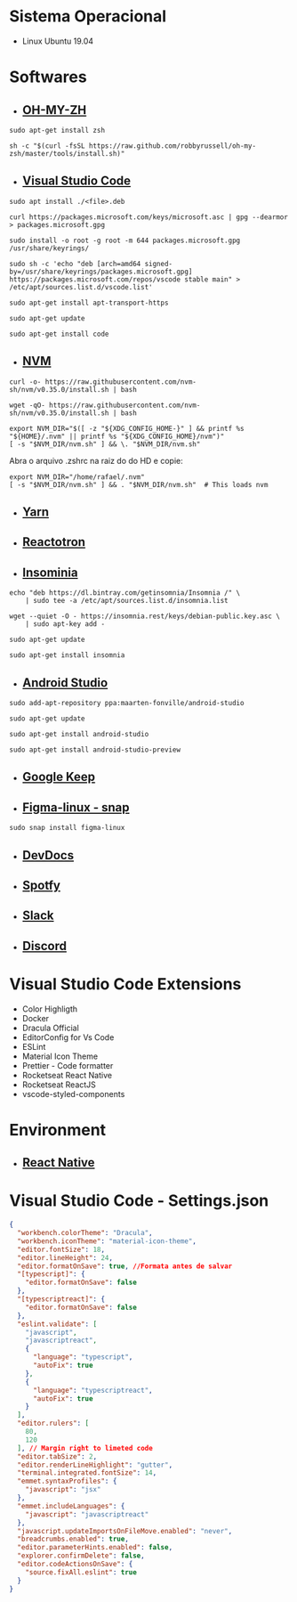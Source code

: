 # Sistema Operacional

- Linux Ubuntu 19.04

# Softwares

- ## [OH-MY-ZH](https://ohmyz.sh/)

```
sudo apt-get install zsh

sh -c "$(curl -fsSL https://raw.github.com/robbyrussell/oh-my-zsh/master/tools/install.sh)"
```

- ## [Visual Studio Code](https://code.visualstudio.com/docs/setup/linux)

```
sudo apt install ./<file>.deb

curl https://packages.microsoft.com/keys/microsoft.asc | gpg --dearmor > packages.microsoft.gpg

sudo install -o root -g root -m 644 packages.microsoft.gpg /usr/share/keyrings/

sudo sh -c 'echo "deb [arch=amd64 signed-by=/usr/share/keyrings/packages.microsoft.gpg] https://packages.microsoft.com/repos/vscode stable main" > /etc/apt/sources.list.d/vscode.list'

sudo apt-get install apt-transport-https

sudo apt-get update

sudo apt-get install code
```

- ## [NVM](https://github.com/nvm-sh/nvm)

```
curl -o- https://raw.githubusercontent.com/nvm-sh/nvm/v0.35.0/install.sh | bash

wget -qO- https://raw.githubusercontent.com/nvm-sh/nvm/v0.35.0/install.sh | bash

export NVM_DIR="$([ -z "${XDG_CONFIG_HOME-}" ] && printf %s "${HOME}/.nvm" || printf %s "${XDG_CONFIG_HOME}/nvm")"
[ -s "$NVM_DIR/nvm.sh" ] && \. "$NVM_DIR/nvm.sh"

```

Abra o arquivo .zshrc na raiz do do HD e copie:

```
export NVM_DIR="/home/rafael/.nvm"
[ -s "$NVM_DIR/nvm.sh" ] && . "$NVM_DIR/nvm.sh"  # This loads nvm
```

- ## [Yarn](https://yarnpkg.com/en/docs/install)

- ## [Reactotron](https://github.com/infinitered/reactotron/blob/master/docs/installing.md)

- ## [Insominia](https://support.insomnia.rest/article/23-installation#ubuntu)

```
echo "deb https://dl.bintray.com/getinsomnia/Insomnia /" \
    | sudo tee -a /etc/apt/sources.list.d/insomnia.list

wget --quiet -O - https://insomnia.rest/keys/debian-public.key.asc \
    | sudo apt-key add -

sudo apt-get update

sudo apt-get install insomnia

```

- ## [Android Studio](https://developer.android.com/studio)

```
sudo add-apt-repository ppa:maarten-fonville/android-studio

sudo apt-get update

sudo apt-get install android-studio

sudo apt-get install android-studio-preview

```

- ## [Google Keep](https://keep.google.com/)

- ## [Figma-linux - snap](https://snapcraft.io/figma-linux)

```
sudo snap install figma-linux
```

- ## [DevDocs](https://github.com/freeCodeCamp/devdocs)
- ## [Spotfy](https://www.spotify.com/br/)
- ## [Slack](https://slack.com/intl/pt-br/)
- ## [Discord](https://discordapp.com/)

# Visual Studio Code Extensions

- Color Highligth
- Docker
- Dracula Official
- EditorConfig for Vs Code
- ESLint
- Material Icon Theme
- Prettier - Code formatter
- Rocketseat React Native
- Rocketseat ReactJS
- vscode-styled-components

# Environment

- ## [React Native](https://docs.rocketseat.dev/ambiente-react-native/introducao)

# Visual Studio Code - Settings.json

```json
{
  "workbench.colorTheme": "Dracula",
  "workbench.iconTheme": "material-icon-theme",
  "editor.fontSize": 18,
  "editor.lineHeight": 24,
  "editor.formatOnSave": true, //Formata antes de salvar
  "[typescript]": {
    "editor.formatOnSave": false
  },
  "[typescriptreact]": {
    "editor.formatOnSave": false
  },
  "eslint.validate": [
    "javascript",
    "javascriptreact",
    {
      "language": "typescript",
      "autoFix": true
    },
    {
      "language": "typescriptreact",
      "autoFix": true
    }
  ],
  "editor.rulers": [
    80,
    120
  ], // Margin right to limeted code
  "editor.tabSize": 2,
  "editor.renderLineHighlight": "gutter",
  "terminal.integrated.fontSize": 14,
  "emmet.syntaxProfiles": {
    "javascript": "jsx"
  },
  "emmet.includeLanguages": {
    "javascript": "javascriptreact"
  },
  "javascript.updateImportsOnFileMove.enabled": "never",
  "breadcrumbs.enabled": true,
  "editor.parameterHints.enabled": false,
  "explorer.confirmDelete": false,
  "editor.codeActionsOnSave": {
    "source.fixAll.eslint": true
  }
}
```
